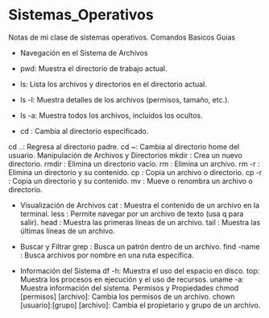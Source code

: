 # Sistemas_Operativos
Notas de mi clase de sistemas operativos.
Comandos Basicos Guias

- Navegación en el Sistema de Archivos
-  pwd: Muestra el directorio de trabajo actual.

- ls: Lista los archivos y directorios en el directorio actual.

- ls -l: Muestra detalles de los archivos (permisos, tamaño, etc.).
- ls -a: Muestra todos los archivos, incluidos los ocultos.
- cd : Cambia al directorio especificado.

cd ..: Regresa al directorio padre.
cd ~: Cambia al directorio home del usuario.
Manipulación de Archivos y Directorios
mkdir : Crea un nuevo directorio.
rmdir : Elimina un directorio vacío.
rm : Elimina un archivo.
rm -r : Elimina un directorio y su contenido.
cp : Copia un archivo o directorio.
cp -r : Copia un directorio y su contenido.
mv : Mueve o renombra un archivo o directorio.

- Visualización de Archivos
cat : Muestra el contenido de un archivo en la terminal.
less : Permite navegar por un archivo de texto (usa q para salir).
head : Muestra las primeras líneas de un archivo.
tail : Muestra las últimas líneas de un archivo.

- Buscar y Filtrar
grep : Busca un patrón dentro de un archivo.
find  -name : Busca archivos por nombre en una ruta específica.

- Información del Sistema
df -h: Muestra el uso del espacio en disco.
top: Muestra los procesos en ejecución y el uso de recursos.
uname -a: Muestra información del sistema.
Permisos y Propiedades
chmod [permisos] [archivo]: Cambia los permisos de un archivo.
chown [usuario]:[grupo] [archivo]: Cambia el propietario y grupo de un archivo.
